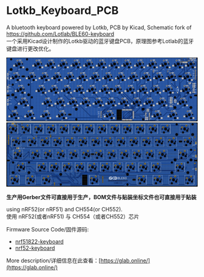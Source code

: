 ﻿# Lotkb_Keyboard_PCB
A bluetooth keyboard powered by Lotkb, PCB by Kicad, Schematic fork of https://github.com/Lotlab/BLE60-keyboard  
一个采用Kicad设计制作的Lotkb驱动的蓝牙键盘PCB，原理图参考Lotlab的蓝牙键盘进行更改优化。

![img](rev.d2/keyboard.png)
![img](rev.d2/keyboard2.png)

**生产用Gerber文件可直接用于生产，BOM文件与贴装坐标文件也可直接用于贴装**

using nRF52(or nRF51)  and CH554(or CH552).  
使用 nRF52(或者nRF51) 与 CH554（或者CH552）芯片

Firmware Source Code/固件源码: 
- [nrf51822-keyboard](https://github.com/genokolar/nrf51822-keyboard/tree/GT-BLE60)
- [nrf52-keyboard](https://github.com/genokolar/nrf52-keyboard)

More description/详细信息在此查看：[https://glab.online/](https://glab.online/)
